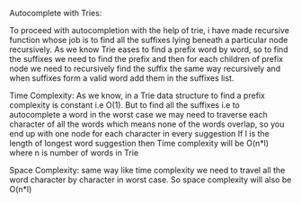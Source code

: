Autocomplete with Tries:

To proceed with autocompletion with the help of trie, i have made recursive function whose job is to find all the suffixes lying beneath a particular node recursively.
As we know Trie eases to find a prefix word by word, so to find the suffixes we need to find the prefix and then for each children of prefix node we need to recursively find the suffix the same way recursively and when suffixes form a valid word add them in the suffixes list.

Time Complexity: As we know, in a Trie data structure to find a prefix complexity is constant i.e O(1). But to find all the suffixes i.e to autocomplete a word in the worst case we may need to traverse each character of all the words which means none of the words overlap, so you end up with one node for each character in every suggestion
If l is the length of longest word suggestion then Time complexity will be O(n*l) where n is number of words in Trie

Space Complexity: same way like time complexity we need to travel all the word character by character in worst case. So space complexity will also be O(n*l)